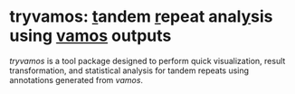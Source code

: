 # tryvamos: <u>t</u>andem <u>r</u>epeat anal<u>y</u>sis using <u>vamos</u> outputs

*tryvamos* is a tool package designed to perform quick visualization, result transformation, and statistical analysis for tandem repeats using annotations generated from *vamos*.
